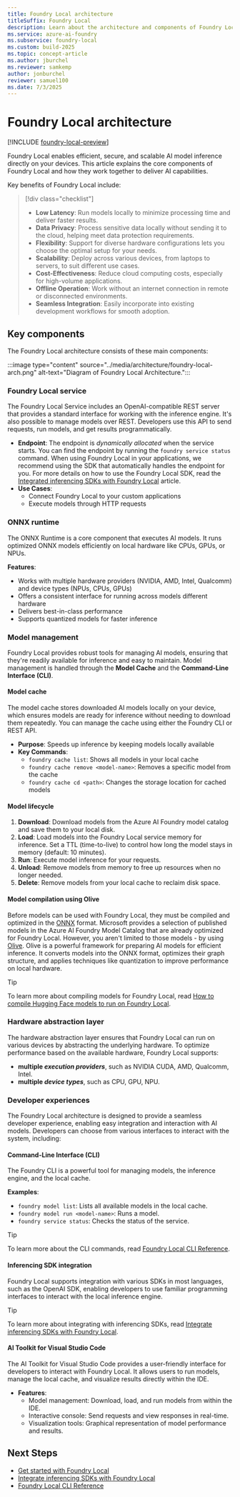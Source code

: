 ```yaml
---
title: Foundry Local architecture
titleSuffix: Foundry Local
description: Learn about the architecture and components of Foundry Local
ms.service: azure-ai-foundry
ms.subservice: foundry-local
ms.custom: build-2025
ms.topic: concept-article
ms.author: jburchel
ms.reviewer: samkemp
author: jonburchel
reviewer: samuel100
ms.date: 7/3/2025
---
```


# Foundry Local architecture

[!INCLUDE [foundry-local-preview](./../includes/foundry-local-preview.md)]

Foundry Local enables efficient, secure, and scalable AI model inference directly on your devices. This article explains the core components of Foundry Local and how they work together to deliver AI capabilities.

Key benefits of Foundry Local include:

> [!div class="checklist"]
>
> - **Low Latency**: Run models locally to minimize processing time and deliver faster results.
> - **Data Privacy**: Process sensitive data locally without sending it to the cloud, helping meet data protection requirements.
> - **Flexibility**: Support for diverse hardware configurations lets you choose the optimal setup for your needs.
> - **Scalability**: Deploy across various devices, from laptops to servers, to suit different use cases.
> - **Cost-Effectiveness**: Reduce cloud computing costs, especially for high-volume applications.
> - **Offline Operation**: Work without an internet connection in remote or disconnected environments.
> - **Seamless Integration**: Easily incorporate into existing development workflows for smooth adoption.

## Key components

The Foundry Local architecture consists of these main components:

:::image type="content" source="../media/architecture/foundry-local-arch.png" alt-text="Diagram of Foundry Local Architecture.":::

### Foundry Local service

The Foundry Local Service includes an OpenAI-compatible REST server that provides a standard interface for working with the inference engine. It's also possible to manage models over REST. Developers use this API to send requests, run models, and get results programmatically.

- **Endpoint**: The endpoint is _dynamically allocated_ when the service starts. You can find the endpoint by running the `foundry service status` command. When using Foundry Local in your applications, we recommend using the SDK that automatically handles the endpoint for you. For more details on how to use the Foundry Local SDK, read the [Integrated inferencing SDKs with Foundry Local](../how-to/how-to-integrate-with-inference-sdks.md) article.
- **Use Cases**:
  - Connect Foundry Local to your custom applications
  - Execute models through HTTP requests

### ONNX runtime

The ONNX Runtime is a core component that executes AI models. It runs optimized ONNX models efficiently on local hardware like CPUs, GPUs, or NPUs.

**Features**:

- Works with multiple hardware providers (NVIDIA, AMD, Intel, Qualcomm) and device types (NPUs, CPUs, GPUs)
- Offers a consistent interface for running across models different hardware
- Delivers best-in-class performance
- Supports quantized models for faster inference

### Model management

Foundry Local provides robust tools for managing AI models, ensuring that they're readily available for inference and easy to maintain. Model management is handled through the **Model Cache** and the **Command-Line Interface (CLI)**.

#### Model cache

The model cache stores downloaded AI models locally on your device, which ensures models are ready for inference without needing to download them repeatedly. You can manage the cache using either the Foundry CLI or REST API.

- **Purpose**: Speeds up inference by keeping models locally available
- **Key Commands**:
  - `foundry cache list`: Shows all models in your local cache
  - `foundry cache remove <model-name>`: Removes a specific model from the cache
  - `foundry cache cd <path>`: Changes the storage location for cached models

#### Model lifecycle

1. **Download**: Download models from the Azure AI Foundry model catalog and save them to your local disk.
2. **Load**: Load models into the Foundry Local service memory for inference. Set a TTL (time-to-live) to control how long the model stays in memory (default: 10 minutes).
3. **Run**: Execute model inference for your requests.
4. **Unload**: Remove models from memory to free up resources when no longer needed.
5. **Delete**: Remove models from your local cache to reclaim disk space.

#### Model compilation using Olive

Before models can be used with Foundry Local, they must be compiled and optimized in the [ONNX](https://onnx.ai) format. Microsoft provides a selection of published models in the Azure AI Foundry Model Catalog that are already optimized for Foundry Local. However, you aren't limited to those models - by using [Olive](https://microsoft.github.io/Olive/). Olive is a powerful framework for preparing AI models for efficient inference. It converts models into the ONNX format, optimizes their graph structure, and applies techniques like quantization to improve performance on local hardware.

> [!TIP]
> To learn more about compiling models for Foundry Local, read [How to compile Hugging Face models to run on Foundry Local](../how-to/how-to-compile-hugging-face-models.md).

### Hardware abstraction layer

The hardware abstraction layer ensures that Foundry Local can run on various devices by abstracting the underlying hardware. To optimize performance based on the available hardware, Foundry Local supports:

- **multiple _execution providers_**, such as NVIDIA CUDA, AMD, Qualcomm, Intel.
- **multiple _device types_**, such as CPU, GPU, NPU.

### Developer experiences

The Foundry Local architecture is designed to provide a seamless developer experience, enabling easy integration and interaction with AI models.
Developers can choose from various interfaces to interact with the system, including:

#### Command-Line Interface (CLI)

The Foundry CLI is a powerful tool for managing models, the inference engine, and the local cache.

**Examples**:

- `foundry model list`: Lists all available models in the local cache.
- `foundry model run <model-name>`: Runs a model.
- `foundry service status`: Checks the status of the service.

> [!TIP]
> To learn more about the CLI commands, read [Foundry Local CLI Reference](../reference/reference-cli.md).

#### Inferencing SDK integration

Foundry Local supports integration with various SDKs in most languages, such as the OpenAI SDK, enabling developers to use familiar programming interfaces to interact with the local inference engine.

> [!TIP]
> To learn more about integrating with inferencing SDKs, read [Integrate inferencing SDKs with Foundry Local](../how-to/how-to-integrate-with-inference-sdks.md).

#### AI Toolkit for Visual Studio Code

The AI Toolkit for Visual Studio Code provides a user-friendly interface for developers to interact with Foundry Local. It allows users to run models, manage the local cache, and visualize results directly within the IDE.

- **Features**:
  - Model management: Download, load, and run models from within the IDE.
  - Interactive console: Send requests and view responses in real-time.
  - Visualization tools: Graphical representation of model performance and results.

## Next Steps

- [Get started with Foundry Local](../get-started.md)
- [Integrate inferencing SDKs with Foundry Local](../how-to/how-to-integrate-with-inference-sdks.md)
- [Foundry Local CLI Reference](../reference/reference-cli.md)
